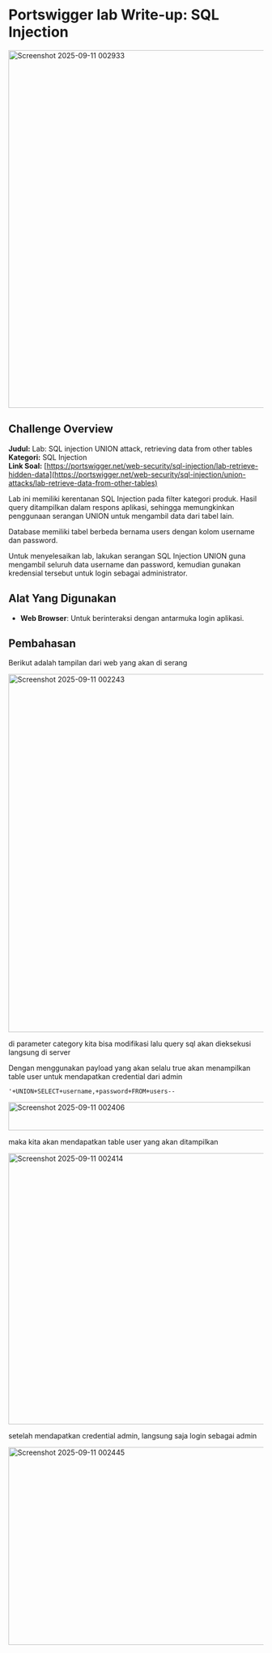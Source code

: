 # Portswigger lab Write-up: SQL Injection

<img width="1140" height="707" alt="Screenshot 2025-09-11 002933" src="https://github.com/user-attachments/assets/a68cc561-569c-4d3a-92f1-19ccb455d34d" />

## Challenge Overview

**Judul:** Lab: SQL injection UNION attack, retrieving data from other tables\
**Kategori:** SQL Injection\
**Link Soal:** [https://portswigger.net/web-security/sql-injection/lab-retrieve-hidden-data](https://portswigger.net/web-security/sql-injection/union-attacks/lab-retrieve-data-from-other-tables)

Lab ini memiliki kerentanan SQL Injection pada filter kategori produk. Hasil query ditampilkan dalam respons aplikasi, sehingga memungkinkan penggunaan serangan UNION untuk mengambil data dari tabel lain.

Database memiliki tabel berbeda bernama users dengan kolom username dan password.

Untuk menyelesaikan lab, lakukan serangan SQL Injection UNION guna mengambil seluruh data username dan password, kemudian gunakan kredensial tersebut untuk login sebagai administrator.

## Alat Yang Digunakan

- **Web Browser**: Untuk berinteraksi dengan antarmuka login aplikasi.

## Pembahasan

Berikut adalah tampilan dari web yang akan di serang

<img width="1644" height="708" alt="Screenshot 2025-09-11 002243" src="https://github.com/user-attachments/assets/32997b91-e0f2-4a01-85bb-6394ae41e9bc" />


di parameter category kita bisa modifikasi lalu query sql akan dieksekusi langsung di server


Dengan menggunakan payload yang akan selalu true akan menampilkan table user untuk mendapatkan credential dari admin
```
'+UNION+SELECT+username,+password+FROM+users--
```

<img width="1285" height="56" alt="Screenshot 2025-09-11 002406" src="https://github.com/user-attachments/assets/4f56a325-5cb0-4307-b764-bafa1e1f7aa1" />


maka kita akan mendapatkan table user yang akan ditampilkan

<img width="1584" height="536" alt="Screenshot 2025-09-11 002414" src="https://github.com/user-attachments/assets/af119074-4a9c-42da-afda-a912ba7e4e60" />

setelah mendapatkan credential admin, langsung saja login sebagai admin

<img width="1069" height="391" alt="Screenshot 2025-09-11 002445" src="https://github.com/user-attachments/assets/de3a935c-8871-4ebf-b37f-eaf990398c59" />


